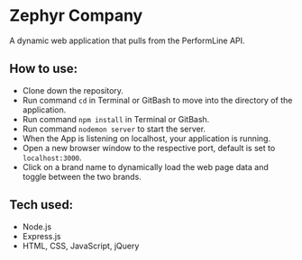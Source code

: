 # Zephyr Company
A dynamic web application that pulls from the PerformLine API. 

## How to use:

* Clone down the repository. 
* Run command `cd` in Terminal or GitBash to move into the directory of the application.
* Run command `npm install` in Terminal or GitBash.
* Run command `nodemon server` to start the server. 
* When the App is listening on localhost, your application is running. 
* Open a new browser window to the respective port, default is set to `localhost:3000`. 
* Click on a brand name to dynamically load the web page data and toggle between the two brands. 

## Tech used:
* Node.js
* Express.js
* HTML, CSS, JavaScript, jQuery

